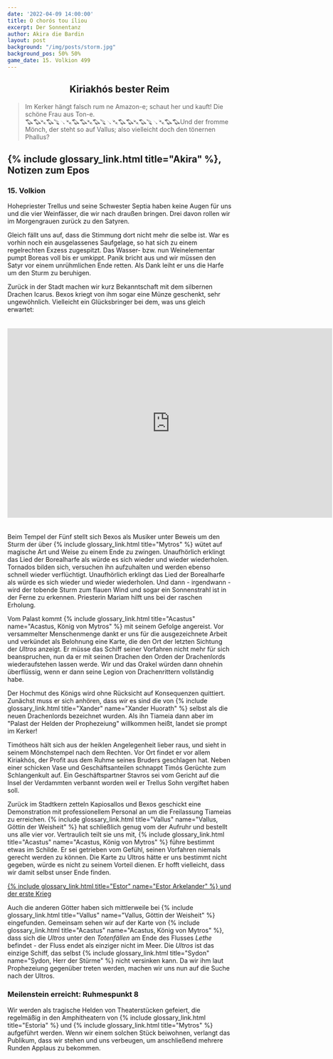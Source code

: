 ```yaml
---
date: '2022-04-09 14:00:00'
title: O chorós tou íliou
excerpt: Der Sonnentanz
author: Akira die Bardin
layout: post
background: "/img/posts/storm.jpg"
background_pos: 50% 50%
game_date: 15. Volkion 499
---
```


<h2 style="text-align: center;">Kiriakhós bester Reim</h2>

<div class="rhyme">
  <blockquote>
    Im Kerker hängt falsch rum ne Amazon-e;
    schaut her und kauft! Die schöne Frau aus Ton-e.
    <p style="transform: skew(50deg, 0deg) !important;display: inline-block;margin: 0;">♫ ♫ ♯ ♫ ♪ ♩♯ ♫ ♫ ♯ ♫ ♪ ♩♯ ♫ ♫ ♯ ♫ ♪ ♩♯  ♫ ♫</p>
    Und der fromme Mönch, der steht so auf Vallus;
    also vielleicht doch den tönernen Phallus?
  </blockquote>
</div>

## {% include glossary_link.html title="Akira" %}, Notizen zum Epos

### 15. Volkion

Hohepriester Trellus und seine Schwester Septia haben keine Augen für uns und die vier Weinfässer, die wir nach draußen bringen. Drei davon rollen wir im Morgengrauen zurück zu den Satyren.

Gleich fällt uns auf, dass die Stimmung dort nicht mehr die selbe ist. War es vorhin noch ein ausgelassenes Saufgelage, so hat sich zu einem regelrechten Exzess zugespitzt. Das Wasser- bzw. nun Weinelementar pumpt Boreas voll bis er umkippt. Panik bricht aus und wir müssen den Satyr vor einem unrühmlichen Ende retten. Als Dank leiht er uns die Harfe um den Sturm zu beruhigen.

Zurück in der Stadt machen wir kurz Bekanntschaft mit dem silbernen Drachen Icarus. Bexos kriegt von ihm sogar eine Münze geschenkt, sehr ungewöhnlich. Vielleicht ein Glücksbringer bei dem, was uns gleich erwartet:

<iframe src="https://www.youtube-nocookie.com/embed/zDgYN5qeG4Y?loop=1&amp;playlist=zDgYN5qeG4Y&amp;modestbranding=1&amp;showinfo=0&amp;start=2" title="Flatt &amp; Scruggs - Roll In My Sweet Baby's Arms" allow="accelerometer; autoplay; clipboard-write; encrypted-media; gyroscope; picture-in-picture" allowfullscreen="" width="730" height="425" frameborder="0" style="margin: 20px 0;"></iframe>

Beim Tempel der Fünf stellt sich Bexos als Musiker unter Beweis um den Sturm der über {% include glossary_link.html title="Mytros" %} wütet auf magische Art und Weise zu einem Ende zu zwingen. Unaufhörlich erklingt das Lied der Borealharfe als würde es sich wieder und wieder wiederholen. Tornados bilden sich, versuchen ihn aufzuhalten und werden ebenso schnell wieder verflüchtigt. Unaufhörlich erklingt das Lied der Borealharfe als würde es sich wieder und wieder wiederholen. Und dann - irgendwann - wird der tobende Sturm zum flauen Wind und sogar ein Sonnenstrahl ist in der Ferne zu erkennen. Priesterin Mariam hilft uns bei der raschen Erholung.

Vom Palast kommt {% include glossary_link.html title="Acastus" name="Acastus, König von Mytros" %} mit seinem Gefolge angereist. Vor versammelter Menschenmenge dankt er uns für die ausgezeichnete Arbeit und verkündet als Belohnung eine Karte, die den Ort der letzten Sichtung der _Ultros_ anzeigt. Er müsse das Schiff seiner Vorfahren nicht mehr für sich beanspruchen, nun da er mit seinen Drachen den Orden der Drachenlords wiederaufstehen lassen werde. Wir und das Orakel würden dann ohnehin überflüssig, wenn er dann seine Legion von Drachenrittern vollständig habe.

Der Hochmut des Königs wird ohne Rücksicht auf Konsequenzen quittiert. Zunächst muss er sich anhören, dass _wir_ es sind die von {% include glossary_link.html title="Xander" name="Xander Huorath" %} selbst als die neuen Drachenlords bezeichnet wurden. Als ihn Tiameia dann aber im "Palast der Helden der Prophezeiung" willkommen heißt, landet sie prompt im Kerker!

Timótheos hält sich aus der heiklen Angelegenheit lieber raus, und sieht in seinem Mönchstempel nach dem Rechten. Vor Ort findet er vor allem Kiriakhós, der Profit aus dem Ruhme seines Bruders geschlagen hat. Neben einer schicken Vase und Geschäftsanteilen schnappt Timós Gerüchte zum Schlangenkult auf. Ein Geschäftspartner Stavros sei vom Gericht auf die Insel der Verdammten verbannt worden weil er Trellus Sohn vergiftet haben soll.

Zurück im Stadtkern zetteln Kapiosallos und Bexos geschickt eine Demonstration mit professionellem Personal an um die Freilassung Tiameias zu erreichen. {% include glossary_link.html title="Vallus" name="Vallus, Göttin der Weisheit" %} hat schließlich genug vom der Aufruhr und bestellt uns alle vier vor. Vertraulich teilt sie uns mit, {% include glossary_link.html title="Acastus" name="Acastus, König von Mytros" %} führe bestimmt etwas im Schilde. Er sei getrieben vom Gefühl, seinen Vorfahren niemals gerecht werden zu können. Die Karte zu Ultros hätte er uns bestimmt nicht gegeben, würde es nicht zu seinem Vorteil dienen. Er hofft vielleicht, dass wir damit selbst unser Ende finden.

<div class="clearfix">
  <a class="btn btn-secondary float-left" href="/Estor_und_der_erste_Krieg/">{% include glossary_link.html title="Estor" name="Estor Arkelander" %} und der erste Krieg</a>
</div>

Auch die anderen Götter haben sich mittlerweile bei {% include glossary_link.html title="Vallus" name="Vallus, Göttin der Weisheit" %} eingefunden. Gemeinsam sehen wir auf der Karte von {% include glossary_link.html title="Acastus" name="Acastus, König von Mytros" %}, dass sich die _Ultros_ unter den _Totenfällen_ am Ende des Flusses _Lethe_ befindet - der Fluss endet als einziger nicht im Meer. Die _Ultros_ ist das einzige Schiff, das selbst {% include glossary_link.html title="Sydon" name="Sydon, Herr der Stürme" %} nicht versinken kann. Da wir ihm laut Prophezeiung gegenüber treten werden, machen wir uns nun auf die Suche nach der Ultros.

<div class="infobox">
  <h3>Meilenstein erreicht: Ruhmespunkt 8</h3>
  <p class="reward">Wir werden als tragische Helden von Theaterstücken gefeiert, die regelmäßig in den Amphitheatern von {% include glossary_link.html title="Estoria" %} und {% include glossary_link.html title="Mytros" %} aufgeführt werden. Wenn wir einem solchen Stück beiwohnen, verlangt das Publikum, dass wir stehen und uns verbeugen, um anschließend mehrere Runden Applaus zu bekommen.</p>
</div>

